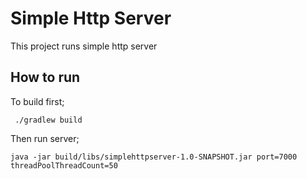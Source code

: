 # Simple Http Server
This project runs simple http server

## How to run
To build first;
```
 ./gradlew build
```
Then run server;
```
java -jar build/libs/simplehttpserver-1.0-SNAPSHOT.jar port=7000 threadPoolThreadCount=50
```